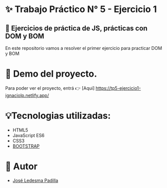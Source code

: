 # ✨ Trabajo Práctico N° 5 - Ejercicio 1

## 📓 Ejercicios de práctica de JS, prácticas con DOM y BOM

En este repositorio vamos a resolver el primer ejercicio para practicar DOM y BOM
# 🎇 Demo del proyecto.

Para poder ver el proyecto, entrá 👉 [Aqui] https://tp5-ejercicio1-ignaciolp.netlify.app/

# 💡Tecnologias utilizadas:

- HTML5
- JavaScript ES6
- CSS3
- [BOOTSTRAP](https://getbootstrap.com/docs/5.3/getting-started/introduction/)

# 📢 Autor

- [José Ledesma Padilla](https://github.com/ledesmapadilla)
